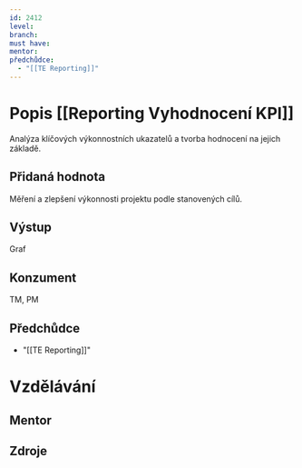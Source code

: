 ```yaml
---
id: 2412
level: 
branch: 
must have: 
mentor: 
předchůdce: 
  - "[[TE Reporting]]"
---
```



# Popis [[Reporting Vyhodnocení KPI]]
Analýza klíčových výkonnostních ukazatelů a tvorba hodnocení na jejich základě.

## Přidaná hodnota
Měření a zlepšení výkonnosti projektu podle stanovených cílů.

## Výstup
Graf

## Konzument
TM, PM

## Předchůdce

  - "[[TE Reporting]]"

# Vzdělávání


## Mentor


## Zdroje